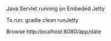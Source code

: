 Java Servlet running on Embeded Jetty

To run:
gradle clean runJetty

Browse http:/localhost:8080/app/date